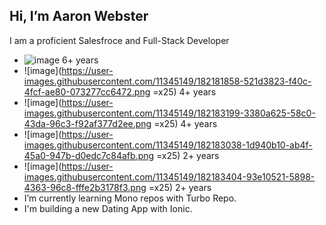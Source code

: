 ## Hi, I’m Aaron Webster

I am a proficient Salesfroce and  Full-Stack Developer

- ![image](https://user-images.githubusercontent.com/11345149/182182848-abbd8dce-997e-4a43-8621-707630cf7378.png|height=25px) 6+ years
- ![image](https://user-images.githubusercontent.com/11345149/182181858-521d3823-f40c-4fcf-ae80-073277cc6472.png =x25) 4+ years
- ![image](https://user-images.githubusercontent.com/11345149/182183199-3380a625-58c0-43da-96c3-f92af377d2ee.png =x25) 4+ years
- ![image](https://user-images.githubusercontent.com/11345149/182183038-1d940b10-ab4f-45a0-947b-d0edc7c84afb.png =x25) 2+ years
- ![image](https://user-images.githubusercontent.com/11345149/182183404-93e10521-5898-4363-96c8-fffe2b3178f3.png =x25) 2+ years
- I’m currently learning Mono repos with Turbo Repo. 
- I'm building a new Dating App with Ionic.

<!---
aaronthomaswebster/aaronthomaswebster is a ✨ special ✨ repository because its `README.md` (this file) appears on your GitHub profile.
You can click the Preview link to take a look at your changes.
--->
